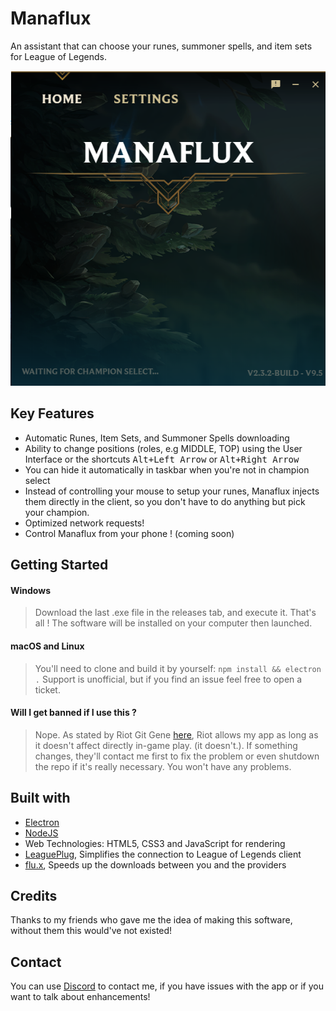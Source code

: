 # Manaflux

An assistant that can choose your runes, summoner spells, and item sets for League of Legends.

![Manaflux Main Page](screenshots/1.png "Main page")

## Key Features
- Automatic Runes, Item Sets, and Summoner Spells downloading
- Ability to change positions (roles, e.g MIDDLE, TOP) using the User Interface or the shortcuts
<kbd>Alt+Left Arrow</kbd> or <kbd>Alt+Right Arrow</kbd>
- You can hide it automatically in taskbar when you're not in champion select
- Instead of controlling your mouse to setup your runes, Manaflux injects them directly in the client, so you don't have to do anything but pick your champion.
- Optimized network requests!
- Control Manaflux from your phone ! (coming soon)

## Getting Started

#### Windows
 > Download the last .exe file in the releases tab, and execute it. That's all !
 The software will be installed on your computer then launched.

#### macOS and Linux
 > You'll need to clone and build it by yourself: `npm install && electron .` Support is unofficial, but if you find an issue feel free to open a ticket.

#### Will I get banned if I use this ?
> Nope. As stated by Riot Git Gene [here](https://www.reddit.com/r/leagueoflegends/comments/97s4co/so_i_created_a_program_that_automatically_handles/e4bgdmy), Riot allows my app as long as it doesn't affect directly in-game play. (it doesn't.). If something changes, they'll contact me first to fix the problem or even shutdown the repo if it's really necessary. You won't have any problems.


## Built with
- [Electron](https://electronjs.org/)
- [NodeJS](https://nodejs.org)
- Web Technologies: HTML5, CSS3 and JavaScript for rendering
- [LeaguePlug](https://github.com/Ryzzzen/manaflux/tree/master/objects/leagueplug), Simplifies the connection to League of Legends client
- [flu.x](https://github.com/Ryzzzen/manaflux-server), Speeds up the downloads between you and the providers

## Credits
Thanks to my friends who gave me the idea of making this software, without them this would've not existed!

## Contact
You can use [Discord](https://discordapp.com/invite/4KTJax9) to contact me, if you have issues with the app or if you want to talk about enhancements!
